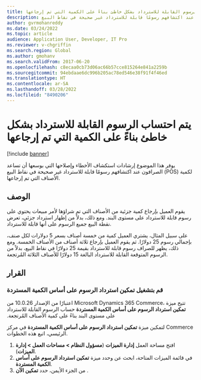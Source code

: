 ```yaml
---
title: يتم احتساب الرسوم القابلة للاسترداد بشكل خاطئ بناءً على الكمية التي تم إرجاعها
description: يوفر هذا الموضوع إرشادات استكشاف الأخطاء وإصلاحها التي بوسعها أن تساعد الصرافون عند اكتشافهم رسومًا قابلة للاسترداد غير صحيحة في نقاط البيع (POS) لكمية الأصناف التي تم إرجاعها.
author: gvrmohanreddy
ms.date: 03/24/2022
ms.topic: article
audience: Application User, Developer, IT Pro
ms.reviewer: v-chgriffin
ms.search.region: Global
ms.author: gmohanv
ms.search.validFrom: 2017-06-20
ms.openlocfilehash: c8ecaa0cb73d06ac66b57cce815264e841a2259b
ms.sourcegitcommit: 94ebdaae6dc996b205ac78ed546e38f91f4f46ed
ms.translationtype: HT
ms.contentlocale: ar-SA
ms.lasthandoff: 03/28/2022
ms.locfileid: "8490206"
---
```

# <a name="refundable-charges-are-miscalculated-based-on-the-quantity-returned"></a>يتم احتساب الرسوم القابلة للاسترداد بشكل خاطئ بناءً على الكمية التي تم إرجاعها

[!include [banner](../../includes/banner.md)]

يوفر هذا الموضوع إرشادات استكشاف الأخطاء وإصلاحها التي بوسعها أن تساعد الصرافون عند اكتشافهم رسومًا قابلة للاسترداد غير صحيحة في نقاط البيع (POS) لكمية الأصناف التي تم إرجاعها.

## <a name="description"></a>‏‏الوصف‬

يقوم العميل بإرجاع كمية جزئية من الأصناف التي تم شراؤها لأمر مبيعات يحتوي على رسوم قابلة للاسترداد على مستوى البند. ومع ذلك، بدلاً من إظهار استرداد جزئي، تعرض نقطة البيع جميع الرسوم على أنها قابلة للاسترداد.

على سبيل المثال، يشتري العميل كمية من خمسة أصناف بسعر 5 دولارات لكل صنف، بإجمالي رسوم 25 دولارًا. ثم يقوم العميل بإرجاع ثلاثة أصناف من الأصناف الخمسة. ومع ذلك، يظهر للصراف رسوم قابلة للاسترداد بقيمة 25 دولارًا في نقاط البيع، بدلاً من الرسوم المتوقعة القابلة للاسترداد البالغة 15 دولارًا للأصناف الثلاثة المُرتجعة.

## <a name="resolution"></a>القرار

### <a name="turn-on-the-enable-refunding-charges-based-on-the-refunded-quantity-feature"></a>قم بتشغيل ‏‫تمكين استرداد الرسوم على أساس الكمية المستردة

اعتبارًا من الإصدار 10.0.26 من Microsoft Dynamics 365 Commerce، تتيح ميزة **‏‫تمكين استرداد الرسوم على أساس الكمية المستردة** حساب الرسوم القابلة للاسترداد على مستوى البند بناءً على كمية الأصناف المُرتجعة.

لتمكين ميزة **تمكين استرداد الرسوم على أساس الكمية المستردة** في مركز Commerce الرئيسي، اتبع هذه الخطوات.

1. افتح مساحة العمل **إدارة الميزات** (**مسؤول النظام \> مساحات العمل \> إدارة الميزات**).
1. في قائمة الميزات المتاحة، ابحث عن وحدد ميزة **تمكين استرداد الرسوم على أساس الكمية المستردة**.
1. من الجزء الأيمن، حدد **تمكين الآن** .
